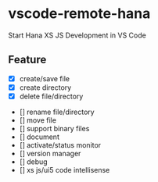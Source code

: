 # vscode-remote-hana

Start Hana XS JS Development in VS Code

## Feature

* [x] create/save file
* [x] create directory
* [x] delete file/directory
* [] rename file/directory
* [] move file
* [] support binary files
* [] document
* [] activate/status monitor
* [] version manager
* [] debug
* [] xs js/ui5 code intellisense
